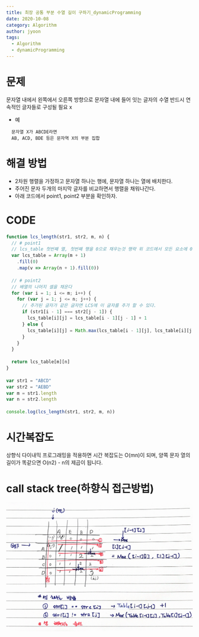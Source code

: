 ```yaml
---
title: 최장 공통 부분 수열 길이 구하기_dynamicProgramming
date: 2020-10-08
category: Algorithm
author: jyoon
tags:
  - Algorithm
  - dynamicProgramming
---
```


# 문제

문자열 내에서 왼쪽에서 오른쪽 방향으로 문자열 내에 들어 잇는 글자의 수열
반드시 연속적인 글자들로 구성될 필요 x

- 예

```
  문자열 X가 ABCDE라면
  AB, ACD, BDE 등은 문자역 X의 부분 집합
```

# 해결 방법

- 2차원 행렬을 가정하고 문자열 하나는 행에, 문자열 하나는 열에 배치한다.
- 주어진 문자 두개의 마지막 글자를 비교하면서 행렬을 채워나간다.
- 아래 코드에서 point1, point2 부분을 확인하자.

# CODE

```js
function lcs_length(str1, str2, m, n) {
  // # point1
  // lcs_table 첫번째 열, 첫번째 행을 0으로 채우는것 행략 위 코드에서 모든 요소에 0으로 초기화함.
  var lcs_table = Array(m + 1)
    .fill(0)
    .map(v => Array(n + 1).fill(0))

  // # point2
  // 배열의 나머지 셀을 채운다
  for (var i = 1; i <= m; i++) {
    for (var j = 1; j <= n; j++) {
      // 추가된 글자가 같은 글자면 LCS에 이 글자를 추가 할 수 있다.
      if (str1[i - 1] === str2[j - 1]) {
        lcs_table[i][j] = lcs_table[i - 1][j - 1] + 1
      } else {
        lcs_table[i][j] = Math.max(lcs_table[i - 1][j], lcs_table[i][j - 1])
      }
    }
  }

  return lcs_table[m][n]
}

var str1 = "ABCD"
var str2 = "AEBD"
var m = str1.length
var n = str2.length

console.log(lcs_length(str1, str2, m, n))
```

# 시간복잡도

상향식 다이내믹 프로그래밍을 적용하면 시간 복잡도는 O(mn)이 되며, 양쪽 문자 열의 길이가 똑같으면 O(n2) - n의 제곱이 됩니다.

# call stack tree(하향식 접근방법)

![](./img/08_최장공통부분수열길이구하기_dynamicProgramming.png)
